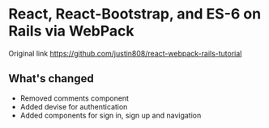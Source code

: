 # React, React-Bootstrap, and ES-6 on Rails via WebPack

Original link https://github.com/justin808/react-webpack-rails-tutorial

## What's changed

* Removed comments component
* Added devise for authentication
* Added components for sign in, sign up and navigation
